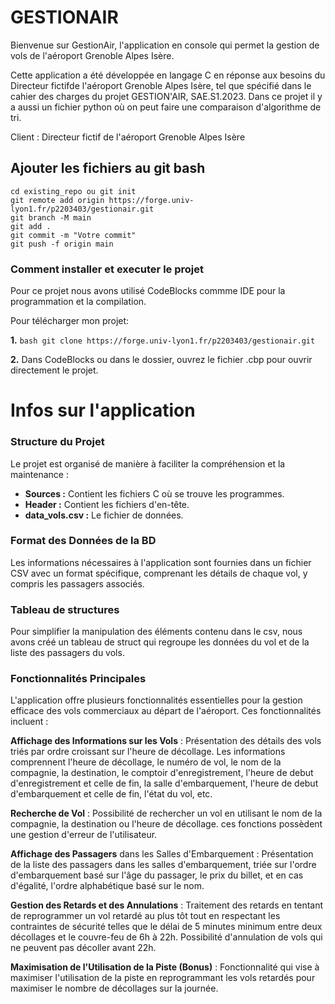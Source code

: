# **GESTIONAIR**

Bienvenue sur GestionAir, l'application en console qui permet la gestion de vols de l'aéroport Grenoble Alpes Isère.

Cette application a été développée en langage C en réponse aux besoins du Directeur fictifde l'aéroport Grenoble Alpes Isère, tel que spécifié dans le cahier des charges du projet GESTION'AIR, SAE.S1.2023.
Dans ce projet il y a aussi un fichier python où on peut faire une comparaison d'algorithme de tri.

Client : Directeur fictif de l'aéroport Grenoble Alpes Isère


## **Ajouter les fichiers au git bash**
```
cd existing_repo ou git init
git remote add origin https://forge.univ-lyon1.fr/p2203403/gestionair.git
git branch -M main
git add .
git commit -m "Votre commit"
git push -f origin main
```

### **Comment installer et executer le projet**

Pour ce projet nous avons utilisé CodeBlocks commme IDE pour la programmation et la compilation. 

Pour télécharger mon projet:

**1.** ```bash git clone https://forge.univ-lyon1.fr/p2203403/gestionair.git```

**2.** Dans CodeBlocks ou dans le dossier, ouvrez le
fichier .cbp  pour ouvrir directement le projet.



# **Infos sur l'application**

### **Structure du Projet**
Le projet est organisé de manière à faciliter la compréhension et la maintenance :
- **Sources :** Contient les fichiers C où se trouve les programmes. 
- **Header :** Contient les fichiers d'en-tête.
- **data_vols.csv :** Le fichier de données.


### **Format des Données de la BD**
Les informations nécessaires à l'application sont fournies dans un fichier CSV avec un format spécifique, comprenant les détails de chaque vol, y compris les passagers associés.

### **Tableau de structures**
Pour simplifier la manipulation des éléments contenu dans le csv, nous avons créé un tableau de struct qui regroupe les données du vol et de la liste des passagers du vols. 

### **Fonctionnalités Principales**
L'application offre plusieurs fonctionnalités essentielles pour la gestion efficace des vols commerciaux au départ de l'aéroport. Ces fonctionnalités incluent :

**Affichage des Informations sur les Vols** : Présentation des détails des vols triés par ordre croissant sur l'heure de décollage. Les informations comprennent l'heure de décollage, le numéro de vol, le nom de la compagnie, la destination, le comptoir d'enregistrement, l'heure de debut d'enregistrement et celle de fin, la salle d'embarquement, l'heure de debut d'embarquement et celle de fin, l'état du vol, etc.

**Recherche de Vol** : Possibilité de rechercher un vol en utilisant le nom de la compagnie, la destination ou l'heure de décollage. ces fonctions possèdent une gestion d'erreur de l'utilisateur.

**Affichage des Passagers** dans les Salles d'Embarquement : Présentation de la liste des passagers dans les salles d'embarquement, triée sur l'ordre d'embarquement basé sur l'âge du passager, le prix du billet, et en cas d'égalité, l'ordre alphabétique basé sur le nom.

**Gestion des Retards et des Annulations** : Traitement des retards en tentant de reprogrammer un vol retardé au plus tôt tout en respectant les contraintes de sécurité telles que le délai de 5 minutes minimum entre deux décollages et le couvre-feu de 6h à 22h. Possibilité d'annulation de vols qui ne peuvent pas décoller avant 22h.

**Maximisation de l'Utilisation de la Piste (Bonus)** : Fonctionnalité qui vise à maximiser l'utilisation de la piste en reprogrammant les vols retardés pour maximiser le nombre de décollages sur la journée.
